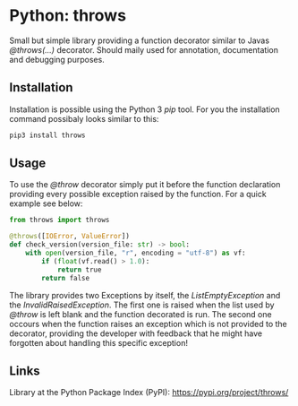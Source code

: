 # Python: throws

Small but simple library providing a function decorator similar to Javas *@throws(...)* decorator.
Should maily used for annotation, documentation and debugging purposes.

## Installation

Installation is possible using the Python 3 *pip* tool. For you the installation command possibaly
looks similar to this:

```bash
pip3 install throws
```

## Usage

To use the *@throw* decorator simply put it before the function declaration providing every
possible exception raised by the function. For a quick example see below:

```python
from throws import throws

@throws([IOError, ValueError])
def check_version(version_file: str) -> bool:
    with open(version_file, "r", encoding = "utf-8") as vf:
        if (float(vf.read() > 1.0):
            return true
        return false
```

The library provides two Exceptions by itself, the *ListEmptyException* and the
*InvalidRaisedException*. The first one is raised when the list used by *@throw* is left blank and
the function decorated is run. The second one occours when the function raises an exception which
is not provided to the decorator, providing the developer with feedback that he might have
forgotten about handling this specific exception!

## Links

Library at the Python Package Index (PyPI): https://pypi.org/project/throws/
